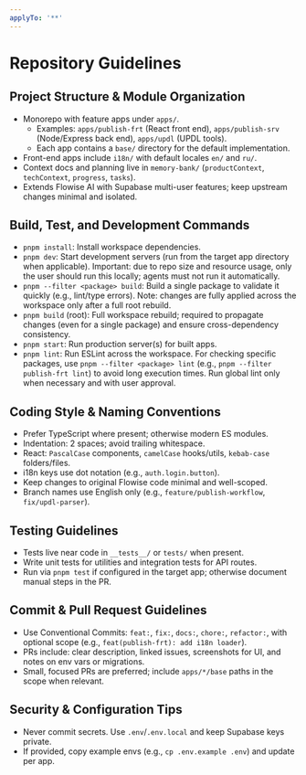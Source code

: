 ```yaml
---
applyTo: '**'
---
```

# Repository Guidelines

## Project Structure & Module Organization
- Monorepo with feature apps under `apps/`.
  - Examples: `apps/publish-frt` (React front end), `apps/publish-srv` (Node/Express back end), `apps/updl` (UPDL tools).
  - Each app contains a `base/` directory for the default implementation.
- Front-end apps include `i18n/` with default locales `en/` and `ru/`.
- Context docs and planning live in `memory-bank/` (`productContext`, `techContext`, `progress`, `tasks`).
- Extends Flowise AI with Supabase multi-user features; keep upstream changes minimal and isolated.

## Build, Test, and Development Commands
- `pnpm install`: Install workspace dependencies.
- `pnpm dev`: Start development servers (run from the target app directory when applicable). Important: due to repo size and resource usage, only the user should run this locally; agents must not run it automatically.
- `pnpm --filter <package> build`: Build a single package to validate it quickly (e.g., lint/type errors). Note: changes are fully applied across the workspace only after a full root rebuild.
- `pnpm build` (root): Full workspace rebuild; required to propagate changes (even for a single package) and ensure cross-dependency consistency.
- `pnpm start`: Run production server(s) for built apps.
- `pnpm lint`: Run ESLint across the workspace. For checking specific packages, use `pnpm --filter <package> lint` (e.g., `pnpm --filter publish-frt lint`) to avoid long execution times. Run global lint only when necessary and with user approval.

## Coding Style & Naming Conventions
- Prefer TypeScript where present; otherwise modern ES modules.
- Indentation: 2 spaces; avoid trailing whitespace.
- React: `PascalCase` components, `camelCase` hooks/utils, `kebab-case` folders/files.
- i18n keys use dot notation (e.g., `auth.login.button`).
- Keep changes to original Flowise code minimal and well-scoped.
- Branch names use English only (e.g., `feature/publish-workflow`, `fix/updl-parser`).

## Testing Guidelines
- Tests live near code in `__tests__/` or `tests/` when present.
- Write unit tests for utilities and integration tests for API routes.
- Run via `pnpm test` if configured in the target app; otherwise document manual steps in the PR.

## Commit & Pull Request Guidelines
- Use Conventional Commits: `feat:`, `fix:`, `docs:`, `chore:`, `refactor:`, with optional scope (e.g., `feat(publish-frt): add i18n loader`).
- PRs include: clear description, linked issues, screenshots for UI, and notes on env vars or migrations.
- Small, focused PRs are preferred; include `apps/*/base` paths in the scope when relevant.

## Security & Configuration Tips
- Never commit secrets. Use `.env`/`.env.local` and keep Supabase keys private.
- If provided, copy example envs (e.g., `cp .env.example .env`) and update per app.